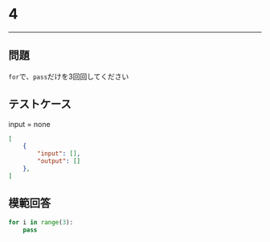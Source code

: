 # 4

---
## 問題

`for`で、`pass`だけを3回回してください

## テストケース
input = none
```json
[
	{
		"input": [],
		"output": []
  	},
]
```

## 模範回答
```python
for i in range(3):
    pass
```